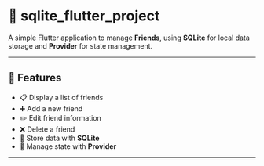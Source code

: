 # 📱 sqlite_flutter_project

A simple Flutter application to manage **Friends**, using **SQLite** for local data storage and **Provider** for state management.

---

## 🚀 Features

- 📋 Display a list of friends  
- ➕ Add a new friend  
- ✏️ Edit friend information  
- ❌ Delete a friend  
- 💾 Store data with **SQLite**  
- 🔄 Manage state with **Provider**  

---



